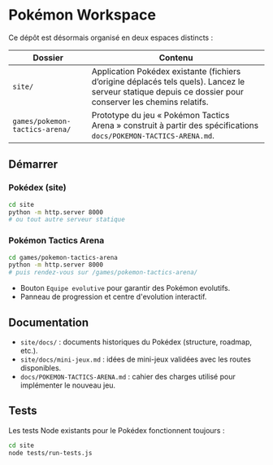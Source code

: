 # Pokémon Workspace

Ce dépôt est désormais organisé en deux espaces distincts :

| Dossier | Contenu |
| --- | --- |
| `site/` | Application Pokédex existante (fichiers d’origine déplacés tels quels). Lancez le serveur statique depuis ce dossier pour conserver les chemins relatifs. |
| `games/pokemon-tactics-arena/` | Prototype du jeu « Pokémon Tactics Arena » construit à partir des spécifications `docs/POKEMON-TACTICS-ARENA.md`. |

## Démarrer

### Pokédex (site)
```bash
cd site
python -m http.server 8000
# ou tout autre serveur statique
```

### Pokémon Tactics Arena
```bash
cd games/pokemon-tactics-arena
python -m http.server 8000
# puis rendez-vous sur /games/pokemon-tactics-arena/
```
- Bouton `Equipe evolutive` pour garantir des Pokémon evolutifs.
- Panneau de progression et centre d'evolution interactif.

## Documentation
- `site/docs/` : documents historiques du Pokédex (structure, roadmap, etc.).
- `site/docs/mini-jeux.md` : idées de mini-jeux validées avec les routes disponibles.
- `docs/POKEMON-TACTICS-ARENA.md` : cahier des charges utilisé pour implémenter le nouveau jeu.

## Tests
Les tests Node existants pour le Pokédex fonctionnent toujours :
```bash
cd site
node tests/run-tests.js
```
